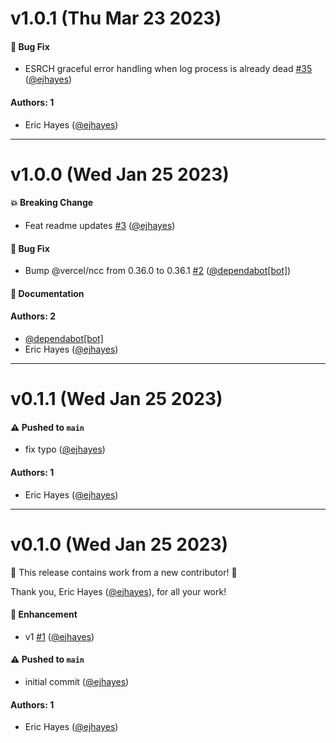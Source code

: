 # v1.0.1 (Thu Mar 23 2023)

#### 🐛 Bug Fix

- ESRCH graceful error handling when log process is already dead [#35](https://github.com/ejhayes/docker-compose-wait-for-healthy/pull/35) ([@ejhayes](https://github.com/ejhayes))

#### Authors: 1

- Eric Hayes ([@ejhayes](https://github.com/ejhayes))

---

# v1.0.0 (Wed Jan 25 2023)

#### 💥 Breaking Change

- Feat readme updates [#3](https://github.com/ejhayes/docker-compose-wait-for-healthy/pull/3) ([@ejhayes](https://github.com/ejhayes))

#### 🐛 Bug Fix

- Bump @vercel/ncc from 0.36.0 to 0.36.1 [#2](https://github.com/ejhayes/docker-compose-wait-for-healthy/pull/2) ([@dependabot[bot]](https://github.com/dependabot[bot]))

#### 📝 Documentation


#### Authors: 2

- [@dependabot[bot]](https://github.com/dependabot[bot])
- Eric Hayes ([@ejhayes](https://github.com/ejhayes))

---

# v0.1.1 (Wed Jan 25 2023)

#### ⚠️ Pushed to `main`

- fix typo ([@ejhayes](https://github.com/ejhayes))

#### Authors: 1

- Eric Hayes ([@ejhayes](https://github.com/ejhayes))

---

# v0.1.0 (Wed Jan 25 2023)

:tada: This release contains work from a new contributor! :tada:

Thank you, Eric Hayes ([@ejhayes](https://github.com/ejhayes)), for all your work!

#### 🚀 Enhancement

- v1 [#1](https://github.com/ejhayes/docker-compose-wait-for-healthy/pull/1) ([@ejhayes](https://github.com/ejhayes))

#### ⚠️ Pushed to `main`

- initial commit ([@ejhayes](https://github.com/ejhayes))

#### Authors: 1

- Eric Hayes ([@ejhayes](https://github.com/ejhayes))
